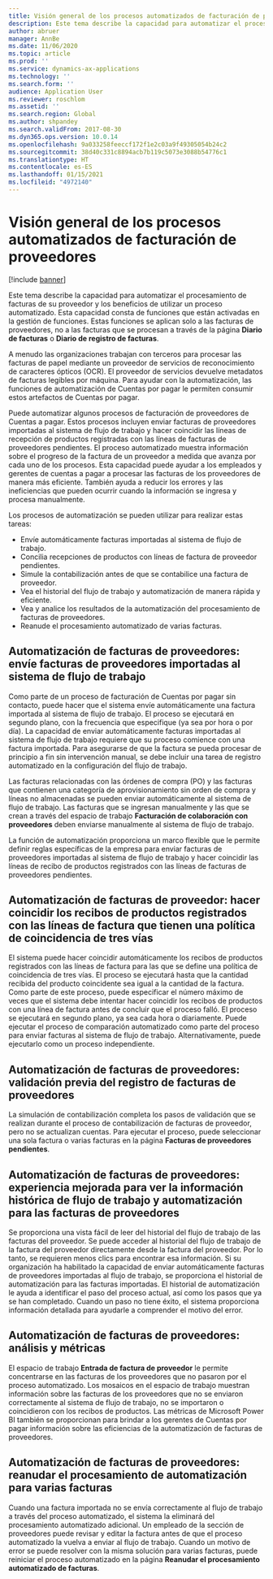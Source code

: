 ```yaml
---
title: Visión general de los procesos automatizados de facturación de proveedores
description: Este tema describe la capacidad para automatizar el procesamiento de facturas de su proveedor y los beneficios de utilizar un proceso automatizado.
author: abruer
manager: AnnBe
ms.date: 11/06/2020
ms.topic: article
ms.prod: ''
ms.service: dynamics-ax-applications
ms.technology: ''
ms.search.form: ''
audience: Application User
ms.reviewer: roschlom
ms.assetid: ''
ms.search.region: Global
ms.author: shpandey
ms.search.validFrom: 2017-08-30
ms.dyn365.ops.version: 10.0.14
ms.openlocfilehash: 9a033258feeccf172f1e2c03a9f49305054b24c2
ms.sourcegitcommit: 38d40c331c8894acb7b119c5073e3088b54776c1
ms.translationtype: HT
ms.contentlocale: es-ES
ms.lasthandoff: 01/15/2021
ms.locfileid: "4972140"
---
```

# <a name="automated-vendor-invoicing-processes-overview"></a>Visión general de los procesos automatizados de facturación de proveedores

[!include [banner](../includes/banner.md)]

Este tema describe la capacidad para automatizar el procesamiento de facturas de su proveedor y los beneficios de utilizar un proceso automatizado. Esta capacidad consta de funciones que están activadas en la gestión de funciones. Estas funciones se aplican solo a las facturas de proveedores, no a las facturas que se procesan a través de la página **Diario de facturas** o **Diario de registro de facturas**.

A menudo las organizaciones trabajan con terceros para procesar las facturas de papel mediante un proveedor de servicios de reconocimiento de caracteres ópticos (OCR). El proveedor de servicios devuelve metadatos de facturas legibles por máquina. Para ayudar con la automatización, las funciones de automatización de Cuentas por pagar le permiten consumir estos artefactos de Cuentas por pagar.

Puede automatizar algunos procesos de facturación de proveedores de Cuentas a pagar. Estos procesos incluyen enviar facturas de proveedores importadas al sistema de flujo de trabajo y hacer coincidir las líneas de recepción de productos registradas con las líneas de facturas de proveedores pendientes. El proceso automatizado muestra información sobre el progreso de la factura de un proveedor a medida que avanza por cada uno de los procesos. Esta capacidad puede ayudar a los empleados y gerentes de cuentas a pagar a procesar las facturas de los proveedores de manera más eficiente. También ayuda a reducir los errores y las ineficiencias que pueden ocurrir cuando la información se ingresa y procesa manualmente.

Los procesos de automatización se pueden utilizar para realizar estas tareas:

- Envíe automáticamente facturas importadas al sistema de flujo de trabajo.
- Concilia recepciones de productos con líneas de factura de proveedor pendientes.
- Simule la contabilización antes de que se contabilice una factura de proveedor.
- Vea el historial del flujo de trabajo y automatización de manera rápida y eficiente.
- Vea y analice los resultados de la automatización del procesamiento de facturas de proveedores.
- Reanude el procesamiento automatizado de varias facturas.

## <a name="vendor-invoice-automation--submit-imported-vendor-invoices-to-the-workflow-system"></a>Automatización de facturas de proveedores: envíe facturas de proveedores importadas al sistema de flujo de trabajo

Como parte de un proceso de facturación de Cuentas por pagar sin contacto, puede hacer que el sistema envíe automáticamente una factura importada al sistema de flujo de trabajo. El proceso se ejecutará en segundo plano, con la frecuencia que especifique (ya sea por hora o por día). La capacidad de enviar automáticamente facturas importadas al sistema de flujo de trabajo requiere que su proceso comience con una factura importada. Para asegurarse de que la factura se pueda procesar de principio a fin sin intervención manual, se debe incluir una tarea de registro automatizado en la configuración del flujo de trabajo.

Las facturas relacionadas con las órdenes de compra (PO) y las facturas que contienen una categoría de aprovisionamiento sin orden de compra y líneas no almacenadas se pueden enviar automáticamente al sistema de flujo de trabajo. Las facturas que se ingresan manualmente y las que se crean a través del espacio de trabajo **Facturación de colaboración con proveedores** deben enviarse manualmente al sistema de flujo de trabajo.

La función de automatización proporciona un marco flexible que le permite definir reglas específicas de la empresa para enviar facturas de proveedores importadas al sistema de flujo de trabajo y hacer coincidir las líneas de recibo de productos registrados con las líneas de facturas de proveedores pendientes.

## <a name="vendor-invoice-automation--match-product-receipts-to-invoice-lines-that-have-a-three-way-matching-policy"></a>Automatización de facturas de proveedor: hacer coincidir los recibos de productos registrados con las líneas de factura que tienen una política de coincidencia de tres vías

El sistema puede hacer coincidir automáticamente los recibos de productos registrados con las líneas de factura para las que se define una política de coincidencia de tres vías. El proceso se ejecutará hasta que la cantidad recibida del producto coincidente sea igual a la cantidad de la factura. Como parte de este proceso, puede especificar el número máximo de veces que el sistema debe intentar hacer coincidir los recibos de productos con una línea de factura antes de concluir que el proceso falló. El proceso se ejecutará en segundo plano, ya sea cada hora o diariamente. Puede ejecutar el proceso de comparación automatizado como parte del proceso para enviar facturas al sistema de flujo de trabajo. Alternativamente, puede ejecutarlo como un proceso independiente.

## <a name="vendor-invoice-automation--pre-validate-vendor-invoice-posting"></a>Automatización de facturas de proveedores: validación previa del registro de facturas de proveedores

La simulación de contabilización completa los pasos de validación que se realizan durante el proceso de contabilización de facturas de proveedor, pero no se actualizan cuentas. Para ejecutar el proceso, puede seleccionar una sola factura o varias facturas en la página **Facturas de proveedores pendientes**.

## <a name="vendor-invoice-automation--enhanced-experience-for-viewing-workflow-and-automation-historical-information-for-vendor-invoices"></a>Automatización de facturas de proveedores: experiencia mejorada para ver la información histórica de flujo de trabajo y automatización para las facturas de proveedores

Se proporciona una vista fácil de leer del historial del flujo de trabajo de las facturas del proveedor. Se puede acceder al historial del flujo de trabajo de la factura del proveedor directamente desde la factura del proveedor. Por lo tanto, se requieren menos clics para encontrar esa información. Si su organización ha habilitado la capacidad de enviar automáticamente facturas de proveedores importadas al flujo de trabajo, se proporciona el historial de automatización para las facturas importadas. El historial de automatización le ayuda a identificar el paso del proceso actual, así como los pasos que ya se han completado. Cuando un paso no tiene éxito, el sistema proporciona información detallada para ayudarle a comprender el motivo del error.

## <a name="vendor-invoice-automation--analytics-and-metrics"></a>Automatización de facturas de proveedores: análisis y métricas

El espacio de trabajo **Entrada de factura de proveedor** le permite concentrarse en las facturas de los proveedores que no pasaron por el proceso automatizado. Los mosaicos en el espacio de trabajo muestran información sobre las facturas de los proveedores que no se enviaron correctamente al sistema de flujo de trabajo, no se importaron o coincidieron con los recibos de productos. Las métricas de Microsoft Power BI también se proporcionan para brindar a los gerentes de Cuentas por pagar información sobre las eficiencias de la automatización de facturas de proveedores.

## <a name="vendor-invoice-automation---resume-automation-processing-for-multiple-invoices"></a>Automatización de facturas de proveedores: reanudar el procesamiento de automatización para varias facturas
Cuando una factura importada no se envía correctamente al flujo de trabajo a través del proceso automatizado, el sistema la eliminará del procesamiento automatizado adicional. Un empleado de la sección de proveedores puede revisar y editar la factura antes de que el proceso automatizado la vuelva a enviar al flujo de trabajo. Cuando un motivo de error se puede resolver con la misma solución para varias facturas, puede reiniciar el proceso automatizado en la página **Reanudar el procesamiento automatizado de facturas**. 
